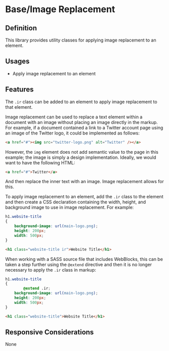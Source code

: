 ﻿# Base/Image Replacement

## Definition

This library provides utility classes for applying image replacement to an element.

## Usages

* Apply image replacement to an element

## Features

The `.ir` class can be added to an element to apply image replacement to that element.

Image replacement can be used to replace a text element within a document with an image
without placing an image directly in the markup. For example, if a document contained a
link to a Twitter account page using an image of the Twitter logo, it could be implemented
as follows:

```html
<a href="#"><img src="twitter-logo.png" alt="Twitter" /></a>
```

However, the `img` element does not add semantic value to the page in this example;
the image is simply a design implementation. Ideally, we would want to have the
following HTML:

```html
<a href="#">Twitter</a>
```

And then replace the inner text with an image. Image replacement allows for this.

To apply image replacement to an element, add the `.ir` class to the element and
then create a CSS declaration containing the width, height, and background image to
use in image replacement. For example:

```css
h1.website-title
{
	background-image: url(main-logo.png);
	height: 200px;
	width: 500px;
}
```

```html
<h1 class="website-title ir">Website Title</h1>
```

When working with a SASS source file that includes WebBlocks, this can be taken
a step further using the `@extend` directive and then it is no longer necessary
to apply the `.ir` class in markup:

```css
h1.website-title
{
        @extend .ir;
	background-image: url(main-logo.png);
	height: 200px;
	width: 500px;
}
```

```html
<h1 class="website-title">Website Title</h1>
```

## Responsive Considerations

None